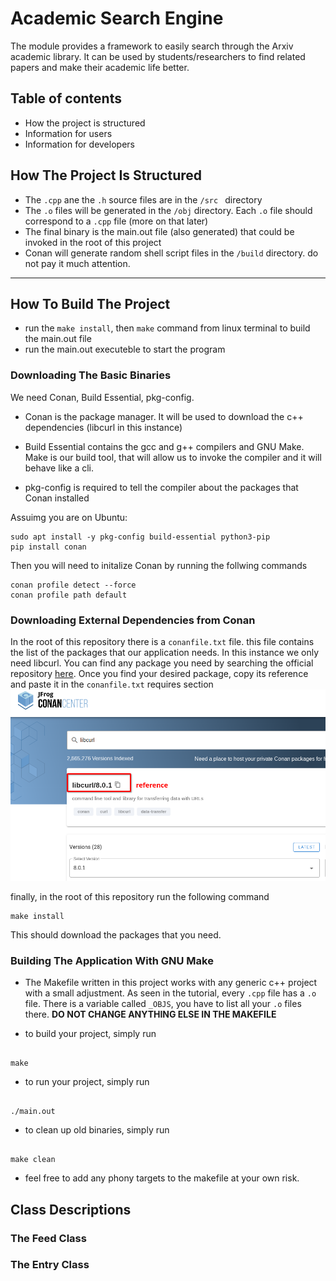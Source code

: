 # Academic Search Engine

The module provides a framework to easily search through the Arxiv academic library. It can be used by students/researchers to find related papers and make their academic life better.
## Table of contents
- How the project is structured
- Information for users
- Information for developers
## How The Project Is Structured

- The `.cpp` ane the `.h` source files are in the `/src ` directory
- The `.o` files will be generated in the `/obj` directory.
Each `.o` file should correspond to a `.cpp` file (more on that later)
- The final binary is the main.out file (also generated) that could be invoked in the root of this project 
- Conan will generate random shell script files in the `/build` directory. do not pay it much attention.
---
## How To Build The Project

- run the `make install`, then `make` command from linux terminal to build the main.out file
- run the main.out executeble to start the program

### Downloading The Basic Binaries
We need Conan, Build Essential, pkg-config.

 - Conan is the package manager. It will be used to download the c++ dependencies (libcurl in this instance)

 - Build Essential contains the gcc and g++ compilers and GNU Make. Make is our build tool, that will allow us to invoke the compiler and it will behave like a cli.

 - pkg-config is required to tell the compiler about the packages that Conan installed


Assuimg you are on Ubuntu:
```shell
sudo apt install -y pkg-config build-essential python3-pip
pip install conan
```
Then you will need to initalize Conan by running the follwing commands

```shell
conan profile detect --force
conan profile path default
```

### Downloading External Dependencies from Conan

In the root of this repository there is a `conanfile.txt` file. this file contains the list of the packages that our application needs. In this instance we only need libcurl.
You can find any package you need by searching the official repository [here](https://conan.io/center/). Once you find your desired package, copy its reference and paste it in the `conanfile.txt` requires section
![conan](screenshots/conan.png)

finally, in the root of this repository run the following command
```shell
make install
```

This should download the packages that you need.
### Building The Application With GNU Make

 - The Makefile written in this project works with any generic c++ project with a small adjustment. As seen in the tutorial, every `.cpp` file has a `.o` file. There is a variable called `_OBJS`, you have to list all your `.o` files there. **DO NOT CHANGE ANYTHING ELSE IN THE MAKEFILE**

 - to build your project, simply run
 ```

make
 ```
 - to run your project, simply run
 ```

./main.out
 ```
  - to clean up old binaries, simply run
 ```

make clean
 ```

 - feel free to add any phony targets to the makefile at your own risk.
## Class Descriptions

 ### The Feed Class
 ### The Entry Class
 